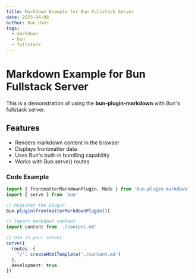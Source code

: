 ```yaml
---
title: Markdown Example for Bun Fullstack Server
date: 2025-04-08
author: Bun User
tags:
  - markdown
  - bun
  - fullstack
---
```


# Markdown Example for Bun Fullstack Server

This is a demonstration of using the **bun-plugin-markdown** with Bun's fullstack server.

## Features

- Renders markdown content in the browser
- Displays frontmatter data
- Uses Bun's built-in bundling capability
- Works with Bun.serve() routes

### Code Example

```typescript
import { frontmatterMarkdownPlugin, Mode } from 'bun-plugin-markdown'
import { serve } from 'bun'

// Register the plugin
Bun.plugin(frontmatterMarkdownPlugin())

// Import markdown content
import content from './content.md'

// Use in your server
serve({
  routes: {
    "/": createHtmlTemplate('./content.md')
  },
  development: true
})
```
